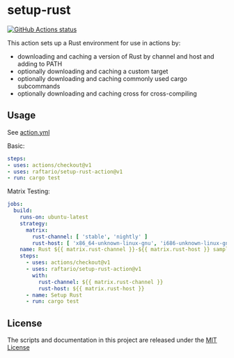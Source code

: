 # setup-rust

[![GitHub Actions status](https://github.com/raftario/setup-rust-action/workflows/Main%20workflow/badge.svg)](https://github.com/raftario/setup-rust-action/actions)

This action sets up a Rust environment for use in actions by:

- downloading and caching a version of Rust by channel and host and adding to PATH
- optionally downloading and caching a custom target
- optionally downloading and caching commonly used cargo subcommands
- optionally downloading and caching cross for cross-compiling

## Usage

See [action.yml](action.yml)

Basic:

```yaml
steps:
- uses: actions/checkout@v1
- uses: raftario/setup-rust-action@v1
- run: cargo test
```

Matrix Testing:

```yaml
jobs:
  build:
    runs-on: ubuntu-latest
    strategy:
      matrix:
        rust-channel: [ 'stable', 'nightly' ]
        rust-host: [ 'x86_64-unknown-linux-gnu', 'i686-unknown-linux-gnu' ]
    name: Rust ${{ matrix.rust-channel }}-${{ matrix.rust-host }} sample
    steps:
      - uses: actions/checkout@v1
      - uses: raftario/setup-rust-action@v1
        with:
          rust-channel: ${{ matrix.rust-channel }}
          rust-host: ${{ matrix.rust-host }}
      - name: Setup Rust
      - run: cargo test
```

## License

The scripts and documentation in this project are released under the [MIT License](LICENSE)
